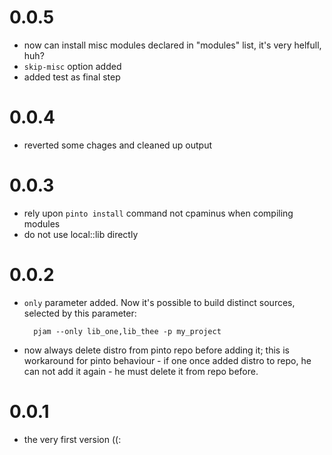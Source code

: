 # 0.0.5
- now can install misc modules declared in "modules" list, it's very helfull, huh?
- `skip-misc` option added
- added test as final step


# 0.0.4
- reverted some chages and cleaned up output

# 0.0.3
- rely upon `pinto install` command not cpaminus when compiling modules
- do not use local::lib directly

# 0.0.2
- `only` parameter added. Now it's possible to build distinct sources, selected by this parameter:
    
        pjam --only lib_one,lib_thee -p my_project
                
                

- now always delete distro from pinto repo before adding it; 
  this is workaround for pinto behaviour - if one once added distro to repo, he can not add it again - 
  he must delete it from repo before.

# 0.0.1
- the very first version ((:
